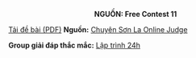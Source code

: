 **<center>NGUỒN: Free Contest 11</center>**

[Tải đề bài (PDF)](/statements/2085/cardrm.pdf)
**Nguồn:** [Chuyên Sơn La Online Judge](http://csloj.ddns.net/)

**Group giải đáp thắc mắc:** [Lập trình 24h](https://www.facebook.com/groups/1386904321519984)